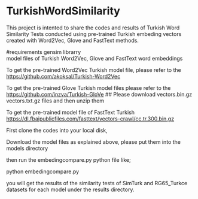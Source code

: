 # TurkishWordSimilarity
This project is intented to share the codes and results of Turkish Word Similarity Tests conducted using pre-trained Turkish embeding vectors created with Word2Vec, Glove and FastText methods.

#requirements
gensim librarry  
model files of Turkish Word2Vec, Glove and FastText word embeddings

To get the pre-trained Word2Vec Turkish model file, please refer to the https://github.com/akoksal/Turkish-Word2Vec

To get the pre-trained Glove Turkish model files please refer to the https://github.com/inzva/Turkish-GloVe ## Please download vectors.bin.gz vectors.txt.gz files and then unzip them

To get the pre-trained model file of FastText Turkish https://dl.fbaipublicfiles.com/fasttext/vectors-crawl/cc.tr.300.bin.gz

First clone the codes into your local disk, 

Download the model files as explained above, please put them into the models directory

then run the embedingcompare.py python file like;

python embedingcompare.py

you will get the results of the similarity tests of SimTurk and RG65_Turkce datasets for each model under the results directory.
